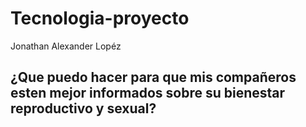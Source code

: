 # Tecnologia-proyecto
Jonathan Alexander Lopéz

## ¿Que puedo hacer para que mis compañeros esten mejor informados sobre su bienestar reproductivo y sexual?
